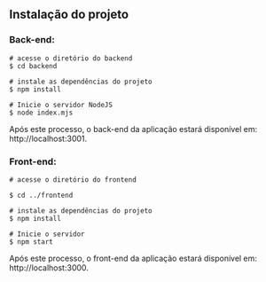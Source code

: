 ## Instalação do projeto 
### Back-end:

```
# acesse o diretório do backend
$ cd backend

# instale as dependências do projeto
$ npm install

# Inicie o servidor NodeJS
$ node index.mjs

```
Após este processo, o back-end da aplicação estará disponível em: http://localhost:3001.

### Front-end:
```
# acesse o diretório do frontend

$ cd ../frontend

# instale as dependências do projeto
$ npm install

# Inicie o servidor
$ npm start

```
Após este processo, o front-end da aplicação estará disponível em: http://localhost:3000.